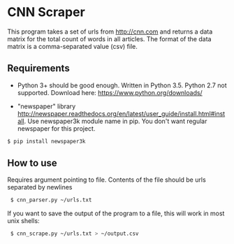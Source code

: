 # CNN Scraper
This program takes a set of urls from http://cnn.com and returns a data matrix for the total count of words in all articles. The format of the data matrix is a comma-separated value (csv) file. 

## Requirements
 * Python 3+ should be good enough. Written in Python 3.5. Python 2.7 not supported. Download here: https://www.python.org/downloads/

 * "newspaper" library http://newspaper.readthedocs.org/en/latest/user_guide/install.html#install. Use newspaper3k module name in pip. You don't want regular newspaper for this project.
```bash
$ pip install newspaper3k
```

## How to use
Requires argument pointing to file. Contents of the file should be urls separated by newlines
```bash
 $ cnn_parser.py ~/urls.txt 
```

If you want to save the output of the program to a file, this will work in most unix shells:
```bash
 $ cnn_scrape.py ~/urls.txt > ~/output.csv
```